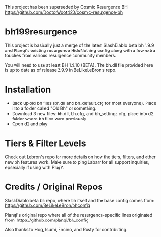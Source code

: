 This project has been superseded by Cosmic Resurgence BH
https://github.com/DoctorWoot420/cosmic-resurgence-bh


# bh199resurgence

This project is basically just a merge of the latest SlashDiablo beta bh 1.9.9 and Planqi's existing resurgence HideNothing config along with a few extra touches from various resurgence community members.

You will need to use at least BH 1.9.10 (BETA).  The bh.dll file provided here is up to date as of release 2.9.9 in BeLikeLeBron's repo.

# Installation
* Back up old bh files (bh.dll and bh_default.cfg for most everyone).  Place into a folder called "Old Bh" or something.
* Download 3 new files: bh.dll, bh.cfg, and bh_settings.cfg, place into d2 folder where bh files were previously
* Open d2 and play

# Tiers & Filter Levels
Check out Lebron's repo for more details on how the tiers, filters, and other new bh features work.  Make sure to ping Labarr for all support inquiries, epsecially if using with PlugY.

# Credits / Original Repos
SlashDiablo beta bh repo, where bh itself and the base config comes from:
https://github.com/BeLikeLeBron/bhconfig

Planqi's original repo where all of the resurgence-specific lines originated from:
https://github.com/planqi/bh_config

Also thanks to Hog, Isumi, Encino, and Rusty for contributing. 
